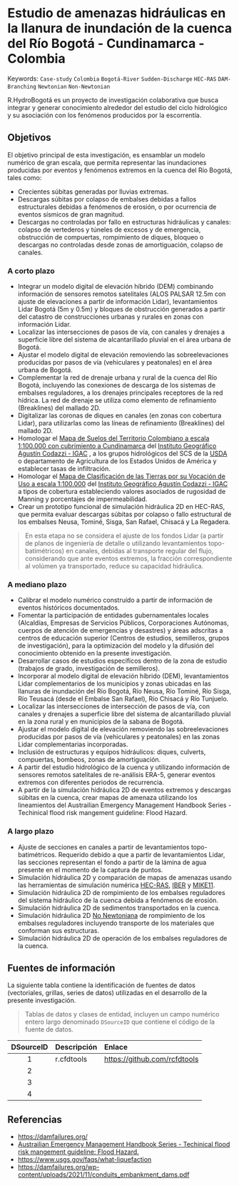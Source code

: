 # Estudio de amenazas hidráulicas en la llanura de inundación de la cuenca del Río Bogotá - Cundinamarca - Colombia
Keywords: `Case-study` `Colombia` `Bogotá-River` `Sudden-Discharge` `HEC-RAS` `DAM-Branching` `Newtonian` `Non-Newtonian`

R.HydroBogotá es un proyecto de investigación colaborativa que busca integrar y generar conocimiento alrededor del estudio del ciclo hidrológico y su asociación con los fenómenos producidos por la escorrentía.


## Objetivos

El objetivo principal de esta investigación, es ensamblar un modelo numérico de gran escala, que permita representar las inundaciones producidas por eventos y fenómenos extremos en la cuenca del Río Bogotá, tales como:

* Crecientes súbitas generadas por lluvias extremas.
* Descargas súbitas por colapso de embalses debidas a fallos estructurales debidas a fenómenos de erosión, o por ocurrencia de eventos sísmicos de gran magnitud.
* Descargas no controladas por fallo en estructuras hidráulicas y canales: colapso de vertederos y túneles de excesos y de emergencia, obstrucción de compuertas, rompimiento de diques, bloqueo o descargas no controladas desde zonas de amortiguación, colapso de canales. 


### A corto plazo

* Integrar un modelo digital de elevación híbrido (DEM) combinando información de sensores remotos satelitales (ALOS PALSAR 12.5m con ajuste de elevaciones a partir de información Lidar), levantamientos Lidar Bogotá (5m y 0.5m) y bloques de obstrucción generados a partir del catastro de construcciones urbanas y rurales en zonas con información Lidar.
* Localizar las intersecciones de pasos de vía, con canales y drenajes a superficie libre del sistema de alcantarillado pluvial en el área urbana de Bogotá.
* Ajustar el modelo digital de elevación removiendo las sobreelevaciones producidas por pasos de vía (vehiculares y peatonales) en el área urbana de Bogotá.
* Complementar la red de drenaje urbana y rural de la cuenca del Río Bogotá, incluyendo las conexiones de descarga de los sistemas de embalses reguladores, a los drenajes principales receptores de la red hídrica. La red de drenaje se utiliza como elemento de refinamiento (Breaklines) del mallado 2D.
* Digitalizar las coronas de diques en canales (en zonas con cobertura Lidar), para utilizarlas como las líneas de refinamiento (Breaklines) del mallado 2D.
* Homologar el [Mapa de Suelos del Territorio Colombiano a escala 1:100.000 con cubrimiento a Cundinamarca](https://geoportal.igac.gov.co/contenido/datos-abiertos-agrologia) del [Instituto Geográfico Agustín Codazzi - IGAC](https://www.igac.gov.co/) , a los grupos hidrológicos del SCS de la [USDA](https://www.usda.gov/) o departamento de Agricultura de los Estados Unidos de América y establecer tasas de infiltración.
* Homologar el [Mapa de Clasificación de las Tierras por su Vocación de Uso a escala 1:100.000](https://geoportal.igac.gov.co/contenido/datos-abiertos-agrologia) del [Instituto Geográfico Agustín Codazzi - IGAC](https://www.igac.gov.co/) a tipos de cobertura estableciendo valores asociados de rugosidad de Manning y porcentajes de impermeabilidad.
* Crear un prototipo funcional de simulación hidráulica 2D en HEC-RAS, que permita evaluar descargas súbitas por colapso o fallo estructural de los embalses Neusa, Tominé, Sisga, San Rafael, Chisacá y La Regadera.

> En esta etapa no se considera el ajuste de los fondos Lidar (a partir de planos de ingeniería de detalle o utilizando levantamientos topo-batimétricos) en canales, debidas al transporte regular del flujo, considerando que ante eventos extremos, la fracción correspondiente al volúmen ya transportado, reduce su capacidad hidráulica.


### A mediano plazo

* Calibrar el modelo numérico construído a partir de información de eventos históricos documentados.
* Fomentar la participación de entidades gubernamentales locales (Alcaldías, Empresas de Servicios Públicos, Corporaciones Autónomas, cuerpos de atención de emergencias y desastres) y áreas adscritas a centros de educación superior (Centros de estudios, semilleros, grupos de investigación), para la optimización del modelo y la difusión del conocimiento obtenido en la presente investigación.
* Desarrollar casos de estudios específicos dentro de la zona de estudio (trabajos de grado, investigación de semilleros).
* Incorporar al modelo digital de elevación híbrido (DEM), levantamientos Lidar complementarios de los municipios y zonas ubicadas en las llanuras de inundación del Río Bogotá, Río Neusa, Río Tominé, Río Sisga, Río Teusacá (desde el Embalse San Rafael), Río Chisacá y Río Tunjuelo. 
* Localizar las intersecciones de intersección de pasos de vía, con canales y drenajes a superficie libre del sistema de alcantarillado pluvial en la zona rural y en municipios de la sabana de Bogotá.
* Ajustar el modelo digital de elevación removiendo las sobreelevaciones producidas por pasos de vía (vehiculares y peatonales) en las zonas Lidar complementarias incorporadas.
* Inclusión de estructuras y equipos hidráulicos: diques, culverts, compuertas, bombeos, zonas de amortiguación.
* A partir del estudio hidrológico de la cuenca y utilizando información de sensores remotos satelitales de re-análisis ERA-5, generar eventos extremos con diferentes periodos de recurrencia.
* A partir de la simulación hidráulica 2D de eventos extremos y descargas súbitas en la cuenca, crear mapas de amenaza utilizando los lineamientos del Austrailian Emergency Management Handbook Series - Techinical flood risk mangement guideline: Flood Hazard.


### A largo plazo

* Ajuste de secciones en canales a partir de levantamientos topo-batimétricos. Requerido debido a que a partir de levantamientos Lidar, las secciones representan el fondo a partir de la lámina de agua presente en el momento de la captura de puntos.
* Simulación hidráulica 2D y comparación de mapas de amenazas usando las herramientas de simulación numérica [HEC-RAS](https://www.hec.usace.army.mil/software/hec-ras/), [IBER](https://flumen.upc.edu/en/documents/software/iber) y [MIKE11](https://www.dhigroup.com/technologies/mikepoweredbydhi/mikeplus-rivers).
* Simulación hidráulica 2D de rompimiento de los embalses reguladores del sistema hidráulico de la cuenca debida a fenómenos de erosión.
* Simulación hidráulica 2D de sedimentos transportados en la cuenca.
* Simulación hidráulica 2D [No Newtoniana](https://www.hec.usace.army.mil/confluence/rasdocs/rasmuddebris/non-newtonian-user-s-manual) de rompimiento de los embalses reguladores incluyendo transporte de los materiales que conforman sus estructuras.
* Simulación hidráulica 2D de operación de los embalses reguladores de la cuenca.


## Fuentes de información

La siguiente tabla contiene la identificación de fuentes de datos (vectoriales, grillas, series de datos) utilizadas en el desarrollo de la presente investigación.

> Tablas de datos y clases de entidad, incluyen un campo numérico entero largo denominado `DSourceID` que contiene el código de la fuente de datos.

| DSourceID | Descripción | Enlace                       |
|:---------:|:------------|:-----------------------------|
|     1     | r.cfdtools  | https://github.com/rcfdtools |
|     2     |             |                              |
|     3     |             |                              |
|     4     |             |                              |



## Referencias

* https://damfailures.org/
* [Austrailian Emergency Management Handbook Series - Techinical flood risk mangement guideline: Flood Hazard.](https://www.hec.usace.army.mil/confluence/rasdocs/rmum/latest/raster-calculator)
* https://www.usgs.gov/faqs/what-liquefaction
* https://damfailures.org/wp-content/uploads/2021/11/conduits_embankment_dams.pdf
